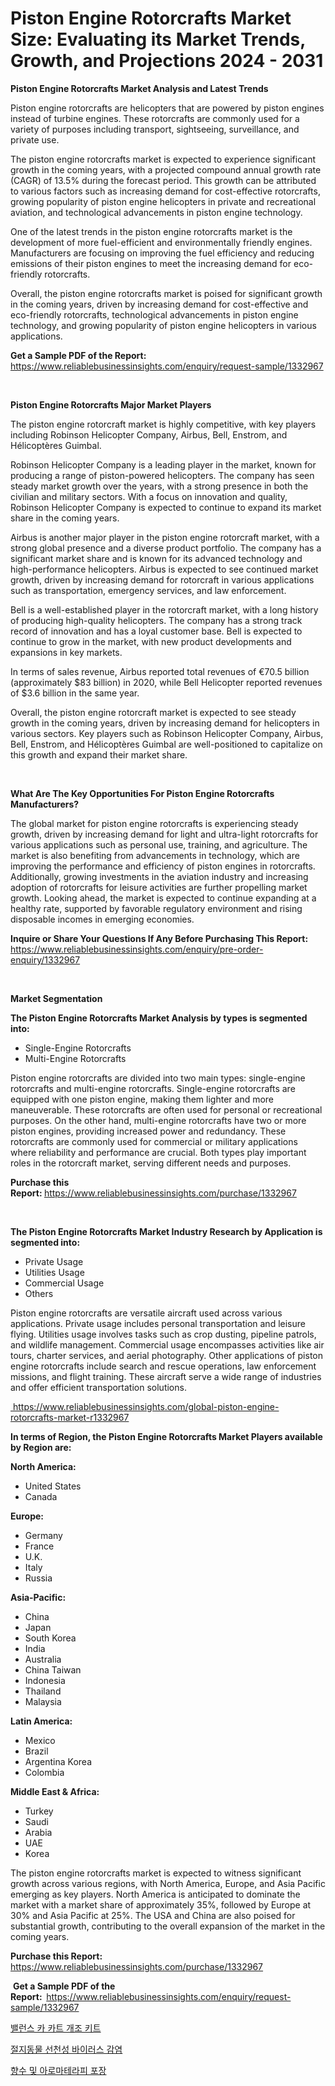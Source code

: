 <p><h1>Piston Engine Rotorcrafts Market Size: Evaluating its Market Trends, Growth, and Projections 2024 - 2031</h1></p><p><strong>Piston Engine Rotorcrafts Market Analysis and Latest Trends</strong></p>
<p><p>Piston engine rotorcrafts are helicopters that are powered by piston engines instead of turbine engines. These rotorcrafts are commonly used for a variety of purposes including transport, sightseeing, surveillance, and private use.</p><p>The piston engine rotorcrafts market is expected to experience significant growth in the coming years, with a projected compound annual growth rate (CAGR) of 13.5% during the forecast period. This growth can be attributed to various factors such as increasing demand for cost-effective rotorcrafts, growing popularity of piston engine helicopters in private and recreational aviation, and technological advancements in piston engine technology.</p><p>One of the latest trends in the piston engine rotorcrafts market is the development of more fuel-efficient and environmentally friendly engines. Manufacturers are focusing on improving the fuel efficiency and reducing emissions of their piston engines to meet the increasing demand for eco-friendly rotorcrafts.</p><p>Overall, the piston engine rotorcrafts market is poised for significant growth in the coming years, driven by increasing demand for cost-effective and eco-friendly rotorcrafts, technological advancements in piston engine technology, and growing popularity of piston engine helicopters in various applications.</p></p>
<p><strong>Get a Sample PDF of the Report:&nbsp;</strong> <a href="https://www.reliablebusinessinsights.com/enquiry/request-sample/1332967">https://www.reliablebusinessinsights.com/enquiry/request-sample/1332967</a></p>
<p>&nbsp;</p>
<p><strong>Piston Engine Rotorcrafts Major Market Players</strong></p>
<p><p>The piston engine rotorcraft market is highly competitive, with key players including Robinson Helicopter Company, Airbus, Bell, Enstrom, and Hélicoptères Guimbal. </p><p>Robinson Helicopter Company is a leading player in the market, known for producing a range of piston-powered helicopters. The company has seen steady market growth over the years, with a strong presence in both the civilian and military sectors. With a focus on innovation and quality, Robinson Helicopter Company is expected to continue to expand its market share in the coming years.</p><p>Airbus is another major player in the piston engine rotorcraft market, with a strong global presence and a diverse product portfolio. The company has a significant market share and is known for its advanced technology and high-performance helicopters. Airbus is expected to see continued market growth, driven by increasing demand for rotorcraft in various applications such as transportation, emergency services, and law enforcement.</p><p>Bell is a well-established player in the rotorcraft market, with a long history of producing high-quality helicopters. The company has a strong track record of innovation and has a loyal customer base. Bell is expected to continue to grow in the market, with new product developments and expansions in key markets.</p><p>In terms of sales revenue, Airbus reported total revenues of €70.5 billion (approximately $83 billion) in 2020, while Bell Helicopter reported revenues of $3.6 billion in the same year.</p><p>Overall, the piston engine rotorcraft market is expected to see steady growth in the coming years, driven by increasing demand for helicopters in various sectors. Key players such as Robinson Helicopter Company, Airbus, Bell, Enstrom, and Hélicoptères Guimbal are well-positioned to capitalize on this growth and expand their market share.</p></p>
<p>&nbsp;</p>
<p><strong>What Are The Key Opportunities For Piston Engine Rotorcrafts Manufacturers?</strong></p>
<p><p>The global market for piston engine rotorcrafts is experiencing steady growth, driven by increasing demand for light and ultra-light rotorcrafts for various applications such as personal use, training, and agriculture. The market is also benefiting from advancements in technology, which are improving the performance and efficiency of piston engines in rotorcrafts. Additionally, growing investments in the aviation industry and increasing adoption of rotorcrafts for leisure activities are further propelling market growth. Looking ahead, the market is expected to continue expanding at a healthy rate, supported by favorable regulatory environment and rising disposable incomes in emerging economies.</p></p>
<p><strong>Inquire or Share Your Questions If Any Before Purchasing This Report:</strong> <a href="https://www.reliablebusinessinsights.com/enquiry/pre-order-enquiry/1332967">https://www.reliablebusinessinsights.com/enquiry/pre-order-enquiry/1332967</a></p>
<p>&nbsp;</p>
<p><strong>Market Segmentation</strong></p>
<p><strong>The Piston Engine Rotorcrafts Market Analysis by types is segmented into:</strong></p>
<p><ul><li>Single-Engine Rotorcrafts</li><li>Multi-Engine Rotorcrafts</li></ul></p>
<p><p>Piston engine rotorcrafts are divided into two main types: single-engine rotorcrafts and multi-engine rotorcrafts. Single-engine rotorcrafts are equipped with one piston engine, making them lighter and more maneuverable. These rotorcrafts are often used for personal or recreational purposes. On the other hand, multi-engine rotorcrafts have two or more piston engines, providing increased power and redundancy. These rotorcrafts are commonly used for commercial or military applications where reliability and performance are crucial. Both types play important roles in the rotorcraft market, serving different needs and purposes.</p></p>
<p><strong>Purchase this Report:&nbsp;</strong><a href="https://www.reliablebusinessinsights.com/purchase/1332967">https://www.reliablebusinessinsights.com/purchase/1332967</a></p>
<p>&nbsp;</p>
<p><strong>The Piston Engine Rotorcrafts Market Industry Research by Application is segmented into:</strong></p>
<p><ul><li>Private Usage</li><li>Utilities Usage</li><li>Commercial Usage</li><li>Others</li></ul></p>
<p><p>Piston engine rotorcrafts are versatile aircraft used across various applications. Private usage includes personal transportation and leisure flying. Utilities usage involves tasks such as crop dusting, pipeline patrols, and wildlife management. Commercial usage encompasses activities like air tours, charter services, and aerial photography. Other applications of piston engine rotorcrafts include search and rescue operations, law enforcement missions, and flight training. These aircraft serve a wide range of industries and offer efficient transportation solutions.</p></p>
<p><a href="https://www.reliablebusinessinsights.com/global-piston-engine-rotorcrafts-market-r1332967">&nbsp;https://www.reliablebusinessinsights.com/global-piston-engine-rotorcrafts-market-r1332967</a></p>
<p><strong>In terms of Region, the Piston Engine Rotorcrafts Market Players available by Region are:</strong></p>
<p>
    <p> <strong> North America: </strong>
        <ul>
            <li>United States</li>
            <li>Canada</li>
        </ul>
        </p> 
    <p> <strong> Europe: </strong>
        <ul>
            <li>Germany</li>
            <li>France</li>
            <li>U.K.</li>
            <li>Italy</li>
            <li>Russia</li>
        </ul>
        </p> 
    <p> <strong> Asia-Pacific: </strong>
        <ul>
            <li>China</li>
            <li>Japan</li>
            <li>South Korea</li>
            <li>India</li>
            <li>Australia</li>
            <li>China Taiwan</li>
            <li>Indonesia</li>
            <li>Thailand</li>
            <li>Malaysia</li>
        </ul>
        </p> 
    <p> <strong> Latin America: </strong>
        <ul>
            <li>Mexico</li>
            <li>Brazil</li>
            <li>Argentina Korea</li>
            <li>Colombia</li>
        </ul>
        </p> 
    <p> <strong> Middle East & Africa: </strong>
        <ul>
            <li>Turkey</li>
            <li>Saudi</li>
            <li>Arabia</li>
            <li>UAE</li>
            <li>Korea</li>
        </ul>
    </p>
    </p>
<p><p>The piston engine rotorcrafts market is expected to witness significant growth across various regions, with North America, Europe, and Asia Pacific emerging as key players. North America is anticipated to dominate the market with a market share of approximately 35%, followed by Europe at 30% and Asia Pacific at 25%. The USA and China are also poised for substantial growth, contributing to the overall expansion of the market in the coming years.</p></p>
<p><strong>Purchase this Report: </strong><a href="https://www.reliablebusinessinsights.com/purchase/1332967">https://www.reliablebusinessinsights.com/purchase/1332967</a></p>
<p>&nbsp;<strong>Get a Sample PDF of the Report:&nbsp;&nbsp;</strong><a href="https://www.reliablebusinessinsights.com/enquiry/request-sample/1332967">https://www.reliablebusinessinsights.com/enquiry/request-sample/1332967</a></p>
<p><strong></strong></p>
<p><p><a href="https://github.com/wallacBahrtyinger567686/Market-Research-Report-List-2/blob/main/383356492580.md">밸런스 카 카트 개조 키트</a></p><p><a href="https://github.com/WilburKihn5676/Market-Research-Report-List-2/blob/main/101359092579.md">절지동물 선천성 바이러스 감염</a></p><p><a href="https://github.com/vseigx30c9a1j/Market-Research-Report-List-2/blob/main/987664592578.md">향수 및 아로마테라피 포장</a></p></p>